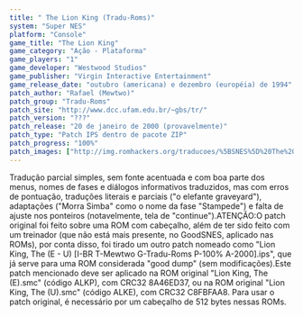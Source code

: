 ```yaml
---
title: " The Lion King (Tradu-Roms)"
system: "Super NES"
platform: "Console"
game_title: "The Lion King"
game_category: "Ação - Plataforma"
game_players: "1"
game_developer: "Westwood Studios"
game_publisher: "Virgin Interactive Entertainment"
game_release_date: "outubro (americana) e dezembro (européia) de 1994"
patch_author: "Rafael (Mewtwo)"
patch_group: "Tradu-Roms"
patch_site: "http://www.dcc.ufam.edu.br/~gbs/tr/"
patch_version: "???"
patch_release: "20 de janeiro de 2000 (provavelmente)"
patch_type: "Patch IPS dentro de pacote ZIP"
patch_progress: "100%"
patch_images: ["http://img.romhackers.org/traducoes/%5BSNES%5D%20The%20Lion%20King%20-%20Tradu-Roms%20-%201.png","http://img.romhackers.org/traducoes/%5BSNES%5D%20The%20Lion%20King%20-%20Tradu-Roms%20-%202.png","http://img.romhackers.org/traducoes/%5BSNES%5D%20The%20Lion%20King%20-%20Tradu-Roms%20-%203.png"]
---
```

Tradução parcial simples, sem fonte acentuada e com boa parte dos menus, nomes de fases e diálogos informativos traduzidos, mas com erros de pontuação, traduções literais e parciais ("o elefante graveyard"), adaptações ("Morra Simba" como o nome da fase "Stampede") e falta de ajuste nos ponteiros (notavelmente, tela de "continue").ATENÇÃO:O patch original foi feito sobre uma ROM com cabeçalho, além de ter sido feito com um treinador (que não está mais presente, no GoodSNES, aplicado nas ROMs), por conta disso, foi tirado um outro patch nomeado como "Lion King, The (E - U) [I-BR T-Mewtwo G-Tradu-Roms P-100% A-2000].ips", que já serve para uma ROM considerada "good dump" (sem modificações).Este patch mencionado deve ser aplicado na ROM original "Lion King, The (E).smc" (código ALKP), com CRC32 8A46ED37, ou na ROM original "Lion King, The (U).smc" (código ALKE), com CRC32 C8FBFAA8. Para usar o patch original, é necessário por um cabeçalho de 512 bytes nessas ROMs.